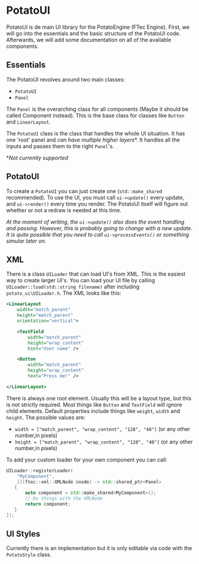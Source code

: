 # PotatoUI

PotatoUI is de main UI library for the PotatoEngine (FTec Engine). First, we will go into the essentials and the basic structure of the PotatoUI code. Afterwards, we will add some documentation on all of the available components.

## Essentials
The PotatoUI revolves around two main classes:
 - `PotatoUI`
 - `Panel`

 The `Panel` is the overarching class for all components (Maybe it should be called Component instead). This is the base class for classes like `Button` and `LinearLayout`. 

 The `PotatoUI` class is the class that handles the whole UI situation. It has one 'root' panel and _can have multiple higher layers_*. It handles all the inputs and passes them to the right `Panel`'s.

 *_Not currently supported_

 ## PotatoUI
To create a `PotatoUI` you can just create one (`std::make_shared` recommended). To use the UI, you must call `ui->update()` every update, and `ui->render()` every time you render. The PotatoUI itself will figure out whether or not a redraw is needed at this time. 

_At the moment of writing, the `ui->update()` also does the event handling and passing. However, this is probably going to change with a new update. It is quite possible that you need to call `ui->processEvents()` or something simular later on._


 ## XML
There is a class `UILoader` that can load UI's from XML. This is the easiest way to create larger UI's. You can load your UI file by calling `UILoader::load(std::string filename)` after including `potato_ui\UILoader.h`. The XML looks like this: 

```XML
<LinearLayout
    width="match_parent"
    height="match_parent"
    orientation="vertical">

    <TextField
        width="match_parent"
        height="wrap_content"
        hint="User name" />

    <Button
        width="match_parent"
        height="wrap_content"
        text="Press me!" />

</LinearLayout>
```

There is always one root element. Usually this will be a layout type, but this is not strictly required. Most things like `Button` and `TextField` will ignore child elements. Default properties include things like `weight`, `width` and `height`. The possible values are:
 - `width = ["match_parent", "wrap_content", "128", "48"]` (or any other number,in pixels)
 - `height = ["match_parent", "wrap_content", "128", "48"]` (or any other number,in pixels)

 To add your custom loader for your own component you can call:
 ```C++
 UILoader::registerLoader(
     "MyComponent", 
     [](ftec::xml::XMLNode &node) -> std::shared_ptr<Panel>
    {
        auto component = std::make_shared<MyComponent>();
        // Do things with the XMLNode
        return component;
    }
 ]);
 ```


## UI Styles
Currently there is an implementation but it is only editable via code with the `PotatoStyle` class.